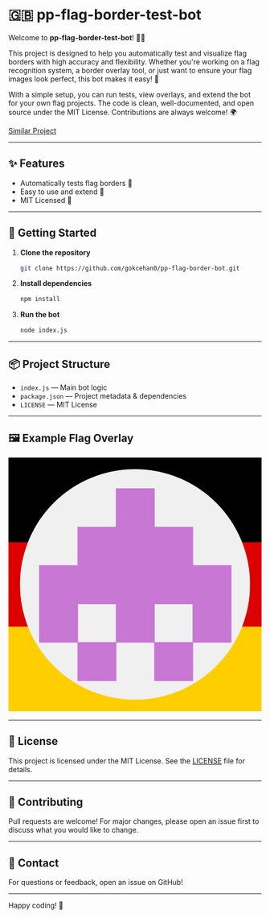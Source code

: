 
# 🇬🇧 pp-flag-border-test-bot

Welcome to **pp-flag-border-test-bot**! 🚩🤖

This project is designed to help you automatically test and visualize flag borders with high accuracy and flexibility. Whether you're working on a flag recognition system, a border overlay tool, or just want to ensure your flag images look perfect, this bot makes it easy! 🏁

With a simple setup, you can run tests, view overlays, and extend the bot for your own flag projects. The code is clean, well-documented, and open source under the MIT License. Contributions are always welcome! 🌍


[Similar Project](https://github.com/gokcehan0/pp-flag-border-website)

---

## ✨ Features
- Automatically tests flag borders 🏁
- Easy to use and extend 🔧
- MIT Licensed 📄

---

## 🚀 Getting Started

1. **Clone the repository**
   ```sh
   git clone https://github.com/gokcehan0/pp-flag-border-bot.git
   ```
2. **Install dependencies**
   ```sh
   npm install
   ```
3. **Run the bot**
   ```sh
   node index.js
   ```

---

## 📦 Project Structure
- `index.js` — Main bot logic
- `package.json` — Project metadata & dependencies
- `LICENSE` — MIT License

---


## 🖼️ Example Flag Overlay
![Flag Overlay Highres](flag-overlay-highres.png)

---

## 📝 License
This project is licensed under the MIT License. See the [LICENSE](./LICENSE) file for details.

---

## 🙌 Contributing
Pull requests are welcome! For major changes, please open an issue first to discuss what you would like to change.

---

## 💬 Contact
For questions or feedback, open an issue on GitHub!

---

Happy coding! 🎉

